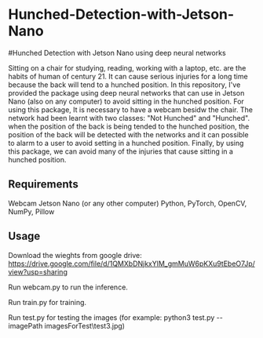 # Hunched-Detection-with-Jetson-Nano

#Hunched Detection with Jetson Nano using deep neural networks

Sitting on a chair for studying, reading, working with a laptop, etc. are the habits of human of century 21.
It can cause serious injuries for a long time because the back will tend to a hunched position. In this repository, I've provided the package using deep neural networks that can use in Jetson Nano (also on any computer) to avoid sitting in the hunched position.
For using this package, It is necessary to have a webcam besidw the chair. The network had been learnt with two classes: "Not Hunched" and "Hunched". when the position of the back is being tended to the hunched position, the position of the back will be detected with the networks and it can possible to alarm to a user to avoid setting in a hunched position. Finally, by using this package, we can avoid many of the injuries that cause sitting in a hunched position.


## Requirements
Webcam
Jetson Nano (or any other computer)
Python, PyTorch, OpenCV, NumPy, Pillow


## Usage
Download the wieghts from google drive: https://drive.google.com/file/d/1QMXbDNjkxYlM_gmMuW6pKXu9tEbeO7Jp/view?usp=sharing

Run webcam.py to run the inference.

Run train.py for training.

Run test.py for testing the images (for example: python3 test.py --imagePath imagesForTest\test3.jpg)
